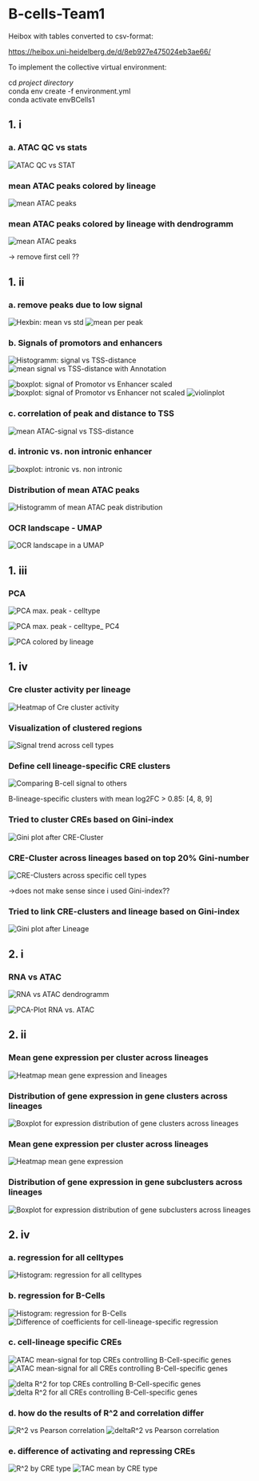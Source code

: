 # B-cells-Team1

Heibox with tables converted to csv-format: 

https://heibox.uni-heidelberg.de/d/8eb927e475024eb3ae66/

To implement the collective virtual environment: 

cd *project directory*\
conda env create -f environment.yml\
conda activate envBCells1


## 1. i

### a. ATAC QC vs stats

![ATAC QC vs STAT](figures/heatmap_qc_vs_atac.png)

### mean ATAC peaks colored by lineage

![mean ATAC peaks](figures/mean_ATAC_peaks.png)

### mean ATAC peaks colored by lineage with dendrogramm 

![mean ATAC peaks](figures/mean_ATAC_peaks_with_dendrogramm.png)

-> remove first cell ??

## 1. ii

### a. remove peaks due to low signal 

![Hexbin: mean vs std](figures/Hexbin_mean_vs_std.png)
![mean per peak](figures/mean_per_peak_id.png)

### b. Signals of promotors and enhancers

![Histogramm: signal vs TSS-distance](figures/Histogramm_mean_per_TSS_distance.png)
![mean signal vs TSS-distance with Annotation](figures/MeanPeakSignal_by_TSS_Distance_per_Annotation.png)

![boxplot: signal of Promotor vs Enhancer scaled](figures/Boxplot_mean_per_Promotor_vs_Enhancer_scaled.png)
![boxplot: signal of Promotor vs Enhancer not scaled](figures/Boxplot_mean_per_Promotor_vs_Enhancer_not_scaled.png)
![violinplot](figures/violinplot_mean_per_Promotor_vs_Enhancer.png)

### c. correlation of peak and distance to TSS

![mean ATAC-signal vs TSS-distance](figures/scatterplot_peak_vs_TSS_distance.png)

### d. intronic vs. non intronic enhancer
![boxplot: intronic vs. non intronic](figures/Boxplot_intronic_vs_non_intronic_enhancer.png)

### Distribution of mean ATAC peaks

![Histogramm of mean ATAC peak distribution](figures/Distribution_of_ATAC_peaks.png)

### OCR landscape - UMAP

![OCR landscape in a UMAP](figures/OCR%20landscape%20-%20UMAP.png)

## 1. iii

### PCA
![PCA max. peak - celltype](figures/PCA_peaks_multi.png)

![PCA max. peak - celltype_ PC4](figures/PCA_peaks_multi_2.png)

![PCA colored by lineage](figures/PCA_peaks_PC2_vs_PC4.png)


## 1. iv

### Cre cluster activity per lineage

![Heatmap of Cre cluster activity](figures/Correlation_Peak-Clusters_Lineages_filtered_dataset.png)

### Visualization of clustered regions

![Signal trend across cell types](figures/Line_plot_of_clustered_regions.png)

### Define cell lineage-specific CRE clusters

![Comparing B-cell signal to others](figures/B-cell_mean_signal_vs_otther_lineages.png)

B-lineage-specific clusters with mean log2FC > 0.85: [4, 8, 9]

### Tried to cluster CREs based on Gini-index 

![Gini plot after CRE-Cluster](figures/Top-Gini%20CRE-%20Cluster_%20UMAP.png)

### CRE-Cluster across lineages based on top 20% Gini-number

![CRE-Clusters across specific cell types](figures/Cluster-specific%20CRE%20accessibility%20patterns.png)

->does not make sense since i used Gini-index??

### Tried to link CRE-clusters and lineage based on Gini-index 

![Gini plot after Lineage](figures/Top-Gini%20CRE-%20Lineage_%20UMAP.png)

## 2. i

### RNA vs ATAC

![RNA vs ATAC dendrogramm](figures/dendrogramm_RNA_vs_ATAC.png)

![PCA-Plot RNA vs. ATAC](figures/PCA_RNA_vs_ATAC.png)

## 2. ii
### Mean gene expression per cluster across lineages 

![Heatmap mean gene expression and lineages](figures/Heatmap_RNAclusters_lineages.png)

### Distribution of gene expression in gene clusters across lineages

![Boxplot for expression distribution of gene clusters across lineages](figures/Distribution_geneclusters_lineages.png)

### Mean gene expression per cluster across lineages

![Heatmap mean gene expression](figures/Heatmap_RNAclusters_lineages_mean.png)

### Distribution of gene expression in gene subclusters across lineages

![Boxplot for expression distribution of gene subclusters across lineages](figures/Distribution_geneclusters_lineages_sublucters.png)

## 2. iv
### a. regression for all celltypes 

![Histogram: regression for all celltypes](figures/Histogram_regression_all_celltypes.png)

### b. regression for B-Cells

![Histogram: regression for B-Cells](figures/Histogram_regression_Bcells.png)
![Difference of coefficients for cell-lineage-specific regression](figures/R^2_per_gene.png)

### c. cell-lineage specific CREs

![ATAC mean-signal for top CREs controlling B-Cell-specific genes](figures/ATAC_signal_top_CREs_Bcells.png)
![ATAC mean-signal for all CREs controlling B-Cell-specific genes](figures/ATAC_signal_all_CREs_Bcells.png)

![delta R^2 for top CREs controlling B-Cell-specific genes](figures/deltaR^2_top_CREs_Bcells.png)
![delta R^2 for all CREs controlling B-Cell-specific genes](figures/deltaR^2_all_CREs_Bcells.png)

### d. how do the results of R^2 and correlation differ

![R^2 vs Pearson correlation](figures/R^2_vs_pearson_correlation.png)
![deltaR^2 vs Pearson correlation](figures/deltaR^2_vs_pearson_correlation.png)

### e. difference of activating and repressing CREs

![R^2 by CRE type](figures/boxplot_variance_by_CRE_type.png)
![TAC mean by CRE type](figures/boxplot_ATAC_mean_by_CRE_type.png)


